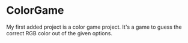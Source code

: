 # ColorGame
My first added project is a color game project. It's a game to guess the correct RGB color out of the given options.
